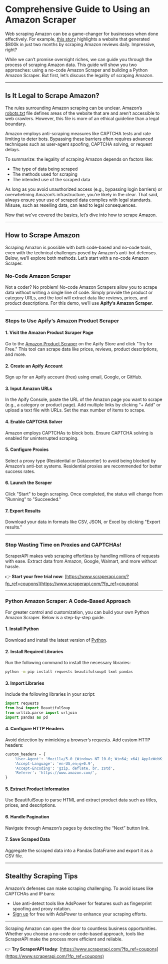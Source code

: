 
# Comprehensive Guide to Using an Amazon Scraper

Web scraping Amazon can be a game-changer for businesses when done effectively. For example, [this story](https://www.seroundtable.com/conch-house-scrapped-amazon-google-seo-35538.html) highlights a website that generated $800k in just two months by scraping Amazon reviews daily. Impressive, right?

While we can’t promise overnight riches, we can guide you through the process of scraping Amazon data. This guide will show you two approaches: using a no-code Amazon Scraper and building a Python Amazon Scraper. But first, let’s discuss the legality of scraping Amazon.

---

## Is It Legal to Scrape Amazon?

The rules surrounding Amazon scraping can be unclear. Amazon’s [robots.txt](https://www.amazon.com/robots.txt) file defines areas of the website that are and aren’t accessible to web crawlers. However, this file is more of an ethical guideline than a legal boundary.

Amazon employs anti-scraping measures like CAPTCHA tests and rate limiting to deter bots. Bypassing these barriers often requires advanced techniques such as user-agent spoofing, CAPTCHA solving, or request delays.

To summarize: the legality of scraping Amazon depends on factors like:

- The type of data being scraped  
- The methods used for scraping  
- The intended use of the scraped data  

As long as you avoid unauthorized access (e.g., bypassing login barriers) or overwhelming Amazon’s infrastructure, you’re likely in the clear. That said, always ensure your use of scraped data complies with legal standards. Misuse, such as reselling data, can lead to legal consequences.

Now that we’ve covered the basics, let’s dive into how to scrape Amazon.

---

## How to Scrape Amazon

Scraping Amazon is possible with both code-based and no-code tools, even with the technical challenges posed by Amazon’s anti-bot defenses. Below, we’ll explore both methods. Let’s start with a no-code Amazon Scraper.

### No-Code Amazon Scraper

Not a coder? No problem! No-code Amazon Scrapers allow you to scrape data without writing a single line of code. Simply provide the product or category URLs, and the tool will extract data like reviews, prices, and product descriptions. For this demo, we’ll use **Apify’s Amazon Scraper**.

---

### Steps to Use Apify’s Amazon Product Scraper

#### 1. Visit the Amazon Product Scraper Page
Go to the [Amazon Product Scraper](https://apify.com/junglee/amazon-crawler) on the Apify Store and click "Try for Free." This tool can scrape data like prices, reviews, product descriptions, and more.

#### 2. Create an Apify Account
Sign up for an Apify account (free) using email, Google, or GitHub.

#### 3. Input Amazon URLs
In the Apify Console, paste the URL of the Amazon page you want to scrape (e.g., a category or product page). Add multiple links by clicking “+ Add” or upload a text file with URLs. Set the max number of items to scrape.

#### 4. Enable CAPTCHA Solver
Amazon employs CAPTCHAs to block bots. Ensure CAPTCHA solving is enabled for uninterrupted scraping.

#### 5. Configure Proxies
Select a proxy type (Residential or Datacenter) to avoid being blocked by Amazon’s anti-bot systems. Residential proxies are recommended for better success rates.

#### 6. Launch the Scraper
Click "Start" to begin scraping. Once completed, the status will change from "Running" to "Succeeded."

#### 7. Export Results
Download your data in formats like CSV, JSON, or Excel by clicking "Export results."

---

### Stop Wasting Time on Proxies and CAPTCHAs!
ScraperAPI makes web scraping effortless by handling millions of requests with ease. Extract data from Amazon, Google, Walmart, and more without hassle.  

👉 **Start your free trial now**: [https://www.scraperapi.com/?fp_ref=coupons](https://www.scraperapi.com/?fp_ref=coupons)

---

### Python Amazon Scraper: A Code-Based Approach

For greater control and customization, you can build your own Python Amazon Scraper. Below is a step-by-step guide.

#### 1. Install Python
Download and install the latest version of [Python](https://www.python.org/downloads/).

#### 2. Install Required Libraries
Run the following command to install the necessary libraries:

```bash
python -m pip install requests beautifulsoup4 lxml pandas
```

#### 3. Import Libraries
Include the following libraries in your script:

```python
import requests
from bs4 import BeautifulSoup
from urllib.parse import urljoin
import pandas as pd
```

#### 4. Configure HTTP Headers
Avoid detection by mimicking a browser’s requests. Add custom HTTP headers:

```python
custom_headers = {
    'User-Agent': 'Mozilla/5.0 (Windows NT 10.0; Win64; x64) AppleWebKit/537.36 (KHTML, like Gecko) Chrome/122.0.0.0 Safari/537.36',
    'Accept-Language': 'en-US,en;q=0.9',
    'Accept-Encoding': 'gzip, deflate, br, zstd',
    'Referer': 'https://www.amazon.com/',
}
```

#### 5. Extract Product Information
Use BeautifulSoup to parse HTML and extract product data such as titles, prices, and descriptions.

#### 6. Handle Pagination
Navigate through Amazon’s pages by detecting the “Next” button link.

#### 7. Save Scraped Data
Aggregate the scraped data into a Pandas DataFrame and export it as a CSV file.

---

## Stealthy Scraping Tips

Amazon’s defenses can make scraping challenging. To avoid issues like CAPTCHAs and IP bans:

- Use anti-detect tools like AdsPower for features such as fingerprint spoofing and proxy rotation.  
- [Sign up](https://app.adspower.com/registration) for free with AdsPower to enhance your scraping efforts.

---

Scraping Amazon can open the door to countless business opportunities. Whether you choose a no-code or code-based approach, tools like ScraperAPI make the process more efficient and reliable.  

👉 **Try ScraperAPI today**: [https://www.scraperapi.com/?fp_ref=coupons](https://www.scraperapi.com/?fp_ref=coupons)
